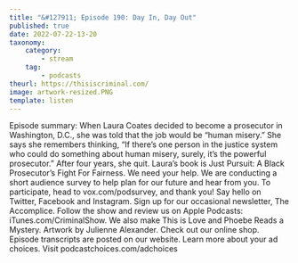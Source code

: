 ```yaml
---
title: "&#127911; Episode 190: Day In, Day Out"
published: true
date: 2022-07-22-13-20
taxonomy:
    category:
        - stream
    tag:
        - podcasts
theurl: https://thisiscriminal.com/
image: artwork-resized.PNG
template: listen
---
```


Episode summary: When Laura Coates decided to become a prosecutor in Washington, D.C., she was told that the job would be &ldquo;human misery.&rdquo; She says she remembers thinking, &ldquo;If there&rsquo;s one person in the justice system who could do something about human misery, surely, it&rsquo;s the powerful prosecutor.&rdquo; After four years, she quit. Laura&rsquo;s book is Just Pursuit: A Black Prosecutor&rsquo;s Fight For Fairness. We need your help. We are conducting a short audience survey to help plan for our future and hear from you. To participate, head to vox.com/podsurvey, and thank you! Say hello on Twitter, Facebook and Instagram. Sign up for our occasional newsletter, The Accomplice. Follow the show and review us on Apple Podcasts: iTunes.com/CriminalShow. We also make This is Love and Phoebe Reads a Mystery. Artwork by Julienne Alexander. Check out our online shop. Episode transcripts are posted on our website. Learn more about your ad choices. Visit podcastchoices.com/adchoices
